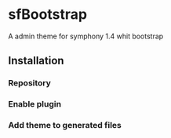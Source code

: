 # sfBootstrap
A admin theme for symphony 1.4 whit bootstrap

## Installation
### Repository
### Enable plugin
### Add theme to generated files

